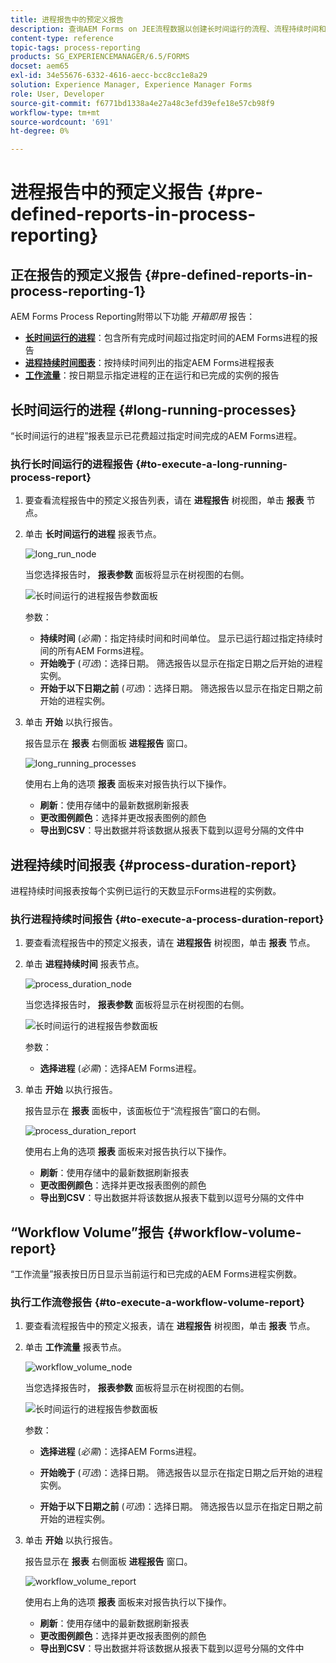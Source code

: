 ```yaml
---
title: 进程报告中的预定义报告
description: 查询AEM Forms on JEE流程数据以创建长时间运行的流程、流程持续时间和工作流量的报告
content-type: reference
topic-tags: process-reporting
products: SG_EXPERIENCEMANAGER/6.5/FORMS
docset: aem65
exl-id: 34e55676-6332-4616-aecc-bcc8cc1e8a29
solution: Experience Manager, Experience Manager Forms
role: User, Developer
source-git-commit: f6771bd1338a4e27a48c3efd39efe18e57cb98f9
workflow-type: tm+mt
source-wordcount: '691'
ht-degree: 0%

---
```


# 进程报告中的预定义报告 {#pre-defined-reports-in-process-reporting}

## 正在报告的预定义报告 {#pre-defined-reports-in-process-reporting-1}

AEM Forms Process Reporting附带以下功能 *开箱即用* 报告：

* **[长时间运行的进程](#long-running-processes)**：包含所有完成时间超过指定时间的AEM Forms进程的报告
* **[进程持续时间图表](#process-duration-report)**：按持续时间列出的指定AEM Forms进程报表
* **[工作流量](#workflow-volume-report)**：按日期显示指定进程的正在运行和已完成的实例的报告

## 长时间运行的进程 {#long-running-processes}

“长时间运行的进程”报表显示已花费超过指定时间完成的AEM Forms进程。

### 执行长时间运行的进程报告 {#to-execute-a-long-running-process-report}

1. 要查看流程报告中的预定义报告列表，请在 **进程报告** 树视图，单击 **报表** 节点。
1. 单击 **长时间运行的进程** 报表节点。

   ![long_run_node](assets/long_running_node.png)

   当您选择报告时， **报表参数** 面板将显示在树视图的右侧。

   ![长时间运行的进程报告参数面板](assets/report_parameters_panel.png)

   参数：

   * **持续时间** (*必需*)：指定持续时间和时间单位。 显示已运行超过指定持续时间的所有AEM Forms进程。
   * **开始晚于** (*可选*)：选择日期。 筛选报告以显示在指定日期之后开始的进程实例。
   * **开始于以下日期之前** (*可选*)：选择日期。 筛选报告以显示在指定日期之前开始的进程实例。

1. 单击 **开始** 以执行报告。

   报告显示在 **报表** 右侧面板 **进程报告** 窗口。

   ![long_running_processes](assets/long_running_processes.png)

   使用右上角的选项 **报表** 面板来对报告执行以下操作。

   * **刷新**：使用存储中的最新数据刷新报表
   * **更改图例颜色**：选择并更改报表图例的颜色
   * **导出到CSV**：导出数据并将该数据从报表下载到以逗号分隔的文件中

## 进程持续时间报表  {#process-duration-report}

进程持续时间报表按每个实例已运行的天数显示Forms进程的实例数。

### 执行进程持续时间报告 {#to-execute-a-process-duration-report}

1. 要查看流程报告中的预定义报表，请在 **进程报告** 树视图，单击 **报表** 节点。
1. 单击 **进程持续时间** 报表节点。

   ![process_duration_node](assets/process_duration_node.png)

   当您选择报告时， **报表参数** 面板将显示在树视图的右侧。

   ![长时间运行的进程报告参数面板](assets/process_duration_params.png)

   参数：

   * **选择进程** (*必需*)：选择AEM Forms进程。

1. 单击 **开始** 以执行报告。

   报告显示在 **报表** 面板中，该面板位于“流程报告”窗口的右侧。

   ![process_duration_report](assets/process_duration_report.png)

   使用右上角的选项 **报表** 面板来对报告执行以下操作。

   * **刷新**：使用存储中的最新数据刷新报表
   * **更改图例颜色**：选择并更改报表图例的颜色
   * **导出到CSV**：导出数据并将该数据从报表下载到以逗号分隔的文件中

## “Workflow Volume”报告 {#workflow-volume-report}

“工作流量”报表按日历日显示当前运行和已完成的AEM Forms进程实例数。

### 执行工作流卷报告 {#to-execute-a-workflow-volume-report}

1. 要查看流程报告中的预定义报表，请在 **进程报告** 树视图，单击 **报表** 节点。
1. 单击 **工作流量** 报表节点。

   ![workflow_volume_node](assets/workflow_volume_node.png)

   当您选择报告时， **报表参数** 面板将显示在树视图的右侧。

   ![长时间运行的进程报告参数面板](assets/workflow_volume_params.png)

   参数：

   * **选择进程** (*必需*)：选择AEM Forms进程。

   * **开始晚于** (*可选*)：选择日期。 筛选报告以显示在指定日期之后开始的进程实例。

   * **开始于以下日期之前** (*可选*)：选择日期。 筛选报告以显示在指定日期之前开始的进程实例。

1. 单击 **开始** 以执行报告。

   报告显示在 **报表** 右侧面板 **进程报告** 窗口。

   ![workflow_volume_report](assets/workflow_volume_report.png)

   使用右上角的选项 **报表** 面板来对报告执行以下操作。

   * **刷新**：使用存储中的最新数据刷新报表
   * **更改图例颜色**：选择并更改报表图例的颜色
   * **导出到CSV**：导出数据并将该数据从报表下载到以逗号分隔的文件中
